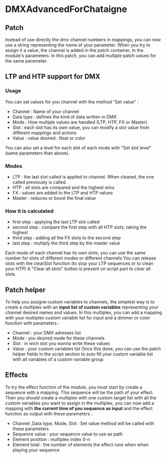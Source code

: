 # DMXAdvancedForChataigne

## Patch

Instead of use directly the dmx channel numbers in mappings, you can now use a string representing the name of your parameter.
When you try to assign it a value, the channel is added in the patch container, in the module's parameters.
In this patch, you can add multiple patch values for the same parameter.

## LTP and HTP support for DMX

### Usage
You can set values for you channel with the method "Set value" :
- Channel : Name of your channel
- Data type : defines the kind of data written in DMX
- Mode : How multiple values are handled (LTP, HTP, FX or Master)
- Slot : each slot has its own value, you can modify a slot value from different mappings and actions
- Value : value desired : float or color

You can also set a level for each slot of each mode with "Set slot level" (same parameters than above).

### Modes
- LTP : the last slot called is applied to channel. When cleared, the one called previously is called.
- HTP : all slots are compared and the highest wins
- FX : values are added to the LTP and HTP values
- Master : reduces or boost the final value

### How it is calculated
- first step : applying the last LTP slot called
- second step : compare the first step with all HTP slots, taking the highest
- third step : adding all the FX slots to the second step
- last step : multiply the third step by the master value

Each mode of each channel has its own slots, you can use the same number for slots of different modes or different channels
You can release slots with the clearSlot function (to stop your LTP sequences or to clean your HTP)
A "Clear all slots" button is present on script part to clear all slots.


## Patch helper
To help you assigne custom variables to channels, the simplest way is to create a multiplex with an **input list of custom variables** representing your channel desired names and values.
In this multiplex, you can add a mapping with your multiplex custom variable list for input and a dimmer or color function with parameters :
- Channel : your DMX adresses list
- Mode : you desired mode for these channels
- Slot : in wich slot you wanna write these values
- Value : your custom variables list
Once this done, you can use the patch helper fields in the script section to auto fill your custom variable list with all variables of a custom variable group



## Effects
To try the effect function of the module, you must start by create a sequence with a mapping.
This sequence will be the path of your effect.
Then you should create a multiplex with one custom target list with all the custom variables you want to assign
in the multiplex, you can now add a mapping with **the current time of you sequence as input** and the effect function as output with these parameters :
- Channel ,Data type, Mode, Slot : Set value method will be called with these parameters
- Sequence value : your sequence value to use as path
- Element position : multiplex index 0-n
- Element total : the number of elements 
the effect runs when when playing your sequence


